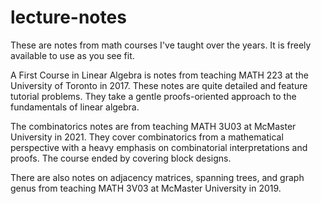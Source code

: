 # lecture-notes

These are notes from math courses I've taught over the years. It is freely available to use as you see fit.

A First Course in Linear Algebra is notes from teaching MATH 223 at the University of Toronto in 2017. These notes are quite detailed and feature tutorial problems. They take a gentle proofs-oriented approach to the fundamentals of linear algebra.

The combinatorics notes are from teaching MATH 3U03 at McMaster University in 2021. They cover combinatorics from a mathematical perspective with a heavy emphasis on combinatorial interpretations and proofs. The course ended by covering block designs. 

There are also notes on adjacency matrices, spanning trees, and graph genus from teaching MATH 3V03 at McMaster University in 2019.
